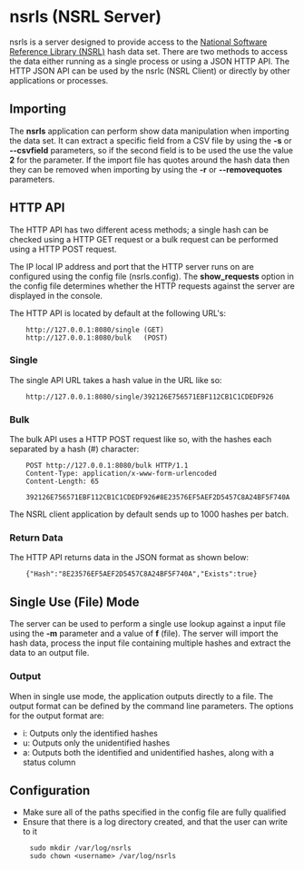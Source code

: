 nsrls (NSRL Server)
===================

nsrls is a server designed to provide access to the [National Software Reference Library (NSRL)](http://www.nsrl.nist.gov/Downloads.htm)  hash data set. There are 
two methods to access the data either running as a single process or using a JSON 
HTTP API. The HTTP JSON API can be used by the nsrlc (NSRL Client) or directly by 
other applications or processes.

## Importing ##

The **nsrls** application can perform show data manipulation when importing the 
data set. It can extract a specific field from a CSV file by using the **-s** or 
**--csvfield** parameters, so if the second field is to be used the use the value 
**2** for the parameter. If the import file has quotes around the hash data then 
they can be removed when importing by using the **-r** or **--removequotes** parameters. 

## HTTP API ##

The HTTP API has two different acess methods; a single hash can be checked using 
a HTTP GET request or a bulk request can be performed using a HTTP POST request.  

The IP local IP address and port that the HTTP server runs on are configured 
using the config file (nsrls.config). The **show_requests** option in the config 
file determines whether the HTTP requests against the server are displayed in the 
console. 

The HTTP API is located by default at the following URL's:

```
    http://127.0.0.1:8080/single (GET)
    http://127.0.0.1:8080/bulk   (POST)
```

### Single ###

The single API URL takes a hash value in the URL like so:

```
    http://127.0.0.1:8080/single/392126E756571EBF112CB1C1CDEDF926
```

### Bulk ###

The bulk API uses a HTTP POST request like so, with the hashes each separated 
by a hash (#) character:

```
    POST http://127.0.0.1:8080/bulk HTTP/1.1
    Content-Type: application/x-www-form-urlencoded
    Content-Length: 65
    
    392126E756571EBF112CB1C1CDEDF926#8E23576EF5AEF2D5457C8A24BF5F740A
```

The NSRL client application by default sends up to 1000 hashes per batch.

### Return Data ###

The HTTP API returns data in the JSON format as shown below:

```
    {"Hash":"8E23576EF5AEF2D5457C8A24BF5F740A","Exists":true}
```

## Single Use (File) Mode ##

The server can be used to perform a single use lookup against a input file using
the **-m** parameter and a value of **f** (file). The server will import the hash
data, process the input file containing multiple hashes and extract the data to 
an output file.

### Output ###

When in single use mode, the application outputs directly to a file. The output 
format can be defined by the command line parameters. The options for the output
format are:
 
- i: Outputs only the identified hashes
- u: Outputs only the unidentified hashes
- a: Outputs both the identified and unidentified hashes, along with a status column

## Configuration ##

- Make sure all of the paths specified in the config file are fully qualified
- Ensure that there is a log directory created, and that the user can write to it
```
     sudo mkdir /var/log/nsrls
     sudo chown <username> /var/log/nsrls
```